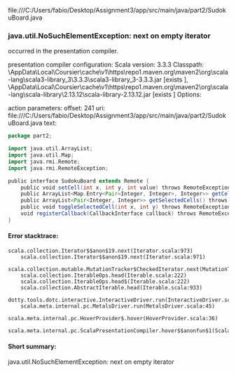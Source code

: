 file:///C:/Users/fabio/Desktop/Assignment3/app/src/main/java/part2/SudokuBoard.java
### java.util.NoSuchElementException: next on empty iterator

occurred in the presentation compiler.

presentation compiler configuration:
Scala version: 3.3.3
Classpath:
<HOME>\AppData\Local\Coursier\cache\v1\https\repo1.maven.org\maven2\org\scala-lang\scala3-library_3\3.3.3\scala3-library_3-3.3.3.jar [exists ], <HOME>\AppData\Local\Coursier\cache\v1\https\repo1.maven.org\maven2\org\scala-lang\scala-library\2.13.12\scala-library-2.13.12.jar [exists ]
Options:



action parameters:
offset: 241
uri: file:///C:/Users/fabio/Desktop/Assignment3/app/src/main/java/part2/SudokuBoard.java
text:
```scala
package part2;

import java.util.ArrayList;
import java.util.Map;
import java.rmi.Remote;
import java.rmi.RemoteException;

public interface SudokuBoard extends Remote {
    public void setCell(int x, int y, int value) throws RemoteException@@;
    public ArrayList<Map.Entry<Pair<Integer, Integer>, Integer>> getCells() throws RemoteException;
    public ArrayList<Pair<Integer, Integer>> getSelectedCells() throws RemoteException;
    public void toggleSelectedCell(int x, int y) throws RemoteException;
    void registerCallback(CallbackInterface callback) throws RemoteException;
}

```



#### Error stacktrace:

```
scala.collection.Iterator$$anon$19.next(Iterator.scala:973)
	scala.collection.Iterator$$anon$19.next(Iterator.scala:971)
	scala.collection.mutable.MutationTracker$CheckedIterator.next(MutationTracker.scala:76)
	scala.collection.IterableOps.head(Iterable.scala:222)
	scala.collection.IterableOps.head$(Iterable.scala:222)
	scala.collection.AbstractIterable.head(Iterable.scala:933)
	dotty.tools.dotc.interactive.InteractiveDriver.run(InteractiveDriver.scala:168)
	scala.meta.internal.pc.MetalsDriver.run(MetalsDriver.scala:45)
	scala.meta.internal.pc.HoverProvider$.hover(HoverProvider.scala:36)
	scala.meta.internal.pc.ScalaPresentationCompiler.hover$$anonfun$1(ScalaPresentationCompiler.scala:366)
```
#### Short summary: 

java.util.NoSuchElementException: next on empty iterator